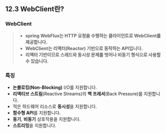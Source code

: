 ## 12.3 WebClient란?
###  WebClient
>* **spring WebFlux는 HTTP 요청을 수행하는 클라이언트로 WebClient를 제공합니다.**
>* **WebClient는 리액터(Reactor) 기반으로 동작하는 API입니다.**
>* **리액터 기반이므로 스레드와 동시성 문제를 벗어나 비동기 형식으로 사용할 수 있습니다.**

### 특징
 * **논블로킹(Non-Blocking)** I/O를 지원합니다.
 * **리액티브 스트림**(Reactive Streams)의 **백 프레셔**(Back Pressure)를 지원합니다.
 * 적은 하드웨어 리소스로 **동시성**을 지원합니다.
 * **함수형 API**를 지원합니다.
 * **동기**, **비동기** 상호작용을 지원합니다.
 * **스트리밍**을 지원합니다.
